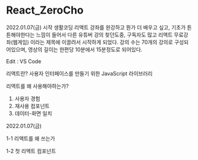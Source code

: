 # React_ZeroCho
2022.01.07(금) 시작
생활코딩 리액트 강좌를 완강하고 뭔가 더 배우고 싶고, 기초가 튼튼해야한다는 느낌이 들어서 다른 유튜버 강의 찾던도중, 구독자도 많고 리액트 무료강좌(웹게임) 이라는 제목에 이끌려서 시작하게 되었다. 강의 수는 70개의 강의로 구성되어있으며, 영상의 길이는 한편당 10분에서 15분정도로 되어있다.

Edit : VS Code

리액트란?
사용자 인터페이스를 만들기 위한 JavaScript 라이브러리

리액트를 왜 사용해야하는가?
1. 사용자 경험
2. 재사용 컴포넌트
3. 데이터-화면 일치

2022.01.07(금)

1-1 리액트를 왜 쓰는가

1-2 첫 리액트 컴포넌트
